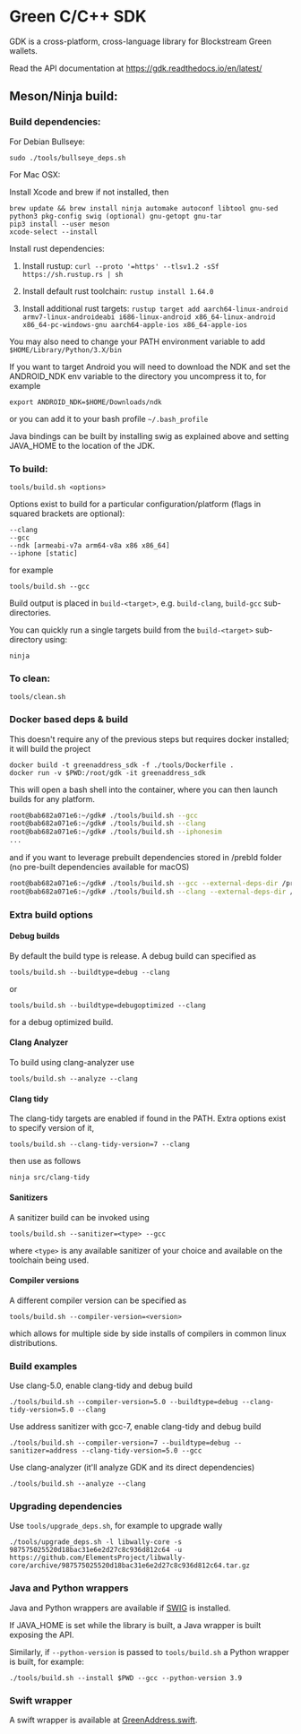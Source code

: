 # Green C/C++ SDK

GDK is a cross-platform, cross-language library for Blockstream Green wallets.

Read the API documentation at https://gdk.readthedocs.io/en/latest/

## Meson/Ninja build:

### Build dependencies:

For Debian Bullseye:

```
sudo ./tools/bullseye_deps.sh
```

For Mac OSX:

Install Xcode and brew if not installed, then

```
brew update && brew install ninja automake autoconf libtool gnu-sed python3 pkg-config swig (optional) gnu-getopt gnu-tar
pip3 install --user meson
xcode-select --install
```

Install rust dependencies:

  1. Install rustup: `curl --proto '=https' --tlsv1.2 -sSf https://sh.rustup.rs | sh`

  2. Install default rust toolchain: `rustup install 1.64.0`

  3. Install additional rust targets: `rustup target add aarch64-linux-android armv7-linux-androideabi i686-linux-android x86_64-linux-android x86_64-pc-windows-gnu aarch64-apple-ios
x86_64-apple-ios`

You may also need to change your PATH environment variable to add `$HOME/Library/Python/3.X/bin`

If you want to target Android you will need to download the NDK and set the ANDROID_NDK env variable to the directory you uncompress it to, for example

`export ANDROID_NDK=$HOME/Downloads/ndk`

or you can add it to your bash profile `~/.bash_profile`

Java bindings can be built by installing swig as explained above and setting JAVA_HOME to the location of the JDK.

### To build:

`tools/build.sh <options>`

Options exist to build for a particular configuration/platform (flags in squared brackets are optional):

```
--clang
--gcc
--ndk [armeabi-v7a arm64-v8a x86 x86_64]
--iphone [static]
```

for example

`tools/build.sh --gcc`

Build output is placed in `build-<target>`, e.g. `build-clang`, `build-gcc` sub-directories.

You can quickly run a single targets build from the `build-<target>` sub-directory using:

`ninja`

### To clean:

`tools/clean.sh`

### Docker based deps & build

This doesn't require any of the previous steps but requires docker installed; it will build the project

```
docker build -t greenaddress_sdk -f ./tools/Dockerfile .
docker run -v $PWD:/root/gdk -it greenaddress_sdk
```

This will open a bash shell into the container, where you can then launch builds for any platform.

```bash
root@bab682a071e6:~/gdk# ./tools/build.sh --gcc
root@bab682a071e6:~/gdk# ./tools/build.sh --clang
root@bab682a071e6:~/gdk# ./tools/build.sh --iphonesim
...
```
and if you want to leverage prebuilt dependencies stored in /prebld folder (no pre-built dependencies available for macOS)
```bash
root@bab682a071e6:~/gdk# ./tools/build.sh --gcc --external-deps-dir /prebld/gcc
root@bab682a071e6:~/gdk# ./tools/build.sh --clang --external-deps-dir /prebld/clang
```



### Extra build options

#### Debug builds

By default the build type is release. A debug build can specified as

`tools/build.sh --buildtype=debug --clang`

or

`tools/build.sh --buildtype=debugoptimized --clang`

for a debug optimized build.

#### Clang Analyzer

To build using clang-analyzer use

`tools/build.sh --analyze --clang`

#### Clang tidy

The clang-tidy targets are enabled if found in the PATH. Extra options exist to specify version of it,

`tools/build.sh --clang-tidy-version=7 --clang`

then use as follows

`ninja src/clang-tidy`

#### Sanitizers

A sanitizer build can be invoked using

`tools/build.sh --sanitizer=<type> --gcc`

where `<type>` is any available sanitizer of your choice and available on the toolchain being used.

#### Compiler versions

A different compiler version can be specified as

`tools/build.sh --compiler-version=<version>`

which allows for multiple side by side installs of compilers in common linux distributions.

### Build examples

Use clang-5.0, enable clang-tidy and debug build

`./tools/build.sh --compiler-version=5.0 --buildtype=debug --clang-tidy-version=5.0 --clang`

Use address sanitizer with gcc-7, enable clang-tidy and debug build

`./tools/build.sh --compiler-version=7 --buildtype=debug --sanitizer=address --clang-tidy-version=5.0 --gcc`

Use clang-analyzer (it'll analyze GDK and its direct dependencies)

`./tools/build.sh --analyze --clang`

### Upgrading dependencies

Use `tools/upgrade_deps.sh`, for example to upgrade wally

`./tools/upgrade_deps.sh -l libwally-core -s 987575025520d18bac31e6e2d27c8c936d812c64 -u https://github.com/ElementsProject/libwally-core/archive/987575025520d18bac31e6e2d27c8c936d812c64.tar.gz`

### Java and Python wrappers

Java and Python wrappers are available if [SWIG](http://www.swig.org/) is installed.

If JAVA_HOME is set while the library is built, a Java wrapper is built exposing the API.

Similarly, if `--python-version` is passed to `tools/build.sh` a Python wrapper is built, for example:

`./tools/build.sh --install $PWD --gcc --python-version 3.9`

### Swift wrapper

A swift wrapper is available at [GreenAddress.swift](https://github.com/Blockstream/gdk/blob/master/src/swift/GreenAddress/Sources/GreenAddress/GreenAddress.swift).
